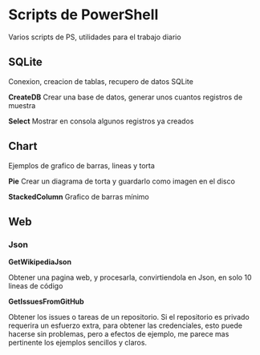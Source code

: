 # Scripts de PowerShell
Varios scripts de PS, utilidades para el trabajo diario

## SQLite
Conexion, creacion de tablas, recupero de datos SQLite

**CreateDB**
Crear una base de datos, generar unos cuantos registros de muestra

**Select**
Mostrar en consola algunos registros ya creados

## Chart
Ejemplos de grafico de barras, lineas y torta

**Pie**
Crear un diagrama de torta y guardarlo como imagen en el disco

**StackedColumn**
Grafico de barras mínimo

## Web

### Json

**GetWikipediaJson**

Obtener una pagina web, y procesarla, convirtiendola en Json, en solo 10 lineas de código

**GetIssuesFromGitHub**

Obtener los issues o tareas de un repositorio. Si el repositorio es privado requerira un esfuerzo extra, para obtener las credenciales, esto puede hacerse sin problemas, pero a efectos de ejemplo, me parece mas pertinente los ejemplos sencillos y claros.